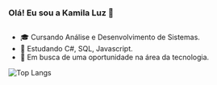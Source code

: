 ### Olá! Eu sou a Kamila Luz 👋
##

- 🎓 Cursando Análise e Desenvolvimento de Sistemas.
- 🌱 Estudando C#, SQL, Javascript.
- 🔭 Em busca de uma oportunidade na área da tecnologia.

![Top Langs](https://github-readme-stats.vercel.app/api/top-langs/?username=kamilaluz&layout=compact)

##
